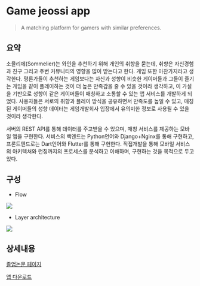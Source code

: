 # Game jeossi app
> A matching platform for gamers with similar preferences. 

## 요약

소믈리에(Sommelier)는 와인을 추천하기 위해 개인의 취향을 묻는데, 취향은 자신경험과 친구 그리고 주변 커뮤니티의 영향을 많이 받는다고 한다. 게임 또한 마찬가지라고 생각한다. 평론가들이 추천하는 게임보다는 자신과 성향이 비슷한 게이머들과 그들이 즐기는 게임을 같이 플레이하는 것이 더 높은 만족감을 줄 수 있을 것이라 생각하고, 이 가설을 기반으로 성향이 같은 게이머들이 매칭하고 소통할 수 있는 앱 서비스를 개발하게 되었다. 사용자들은 서로의 취향과 플레이 방식을 공유하면서 만족도를 높일 수 있고, 매칭된 게이머들의 성향 데이터는 게임개발회사 입장에서 유의미한 정보로 사용될 수 있을 것이라 생각한다.  

서버의 REST API를 통해 데이터를 주고받을 수 있으며, 매칭 서비스를 제공하는 모바일 앱을 구현한다. 서비스의 백엔드는 Python언어와 Django+Nginx를 통해 구현하고, 프론트엔드로는 Dart언어와 Flutter를 통해 구현한다. 직접개발을 통해 모바일 서비스의 아키텍처와 런칭까지의 프로세스를 분석하고 이해하며, 구현하는 것을 목적으로 두고 있다.

## 구성

- Flow 
<img src="https://raw.githubusercontent.com/Jin5823/Git-Test/master/src/img_13.JPG" />

- Layer architecture

<img src="https://raw.githubusercontent.com/Jin5823/Git-Test/master/src/img_12.png" />

## 상세내용

[졸업논문 페이지](https://github.com/Jin5823/game_jeossi_app/blob/master/%EC%A1%B8%EC%97%85%EB%85%BC%EB%AC%B8.pdf)

[앱 다운로드](https://play.google.com/store/apps/details?id=com.ajeossi_world.game_jeossi_app)
